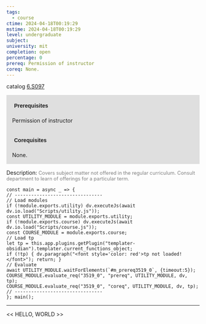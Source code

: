 ```yaml
---
tags:
  - course
ctime: 2024-04-18T00:19:29
mstime: 2024-04-18T00:19:29
level: undergraduate
subject: 
university: mit
completion: open
percentage: 0
prereq: Permission of instructor
coreq: None.
---
```


catalog [6.S097](http://student.mit.edu/catalog/m6e.html#6.S097)

<span style="display: block; padding: 15px; background-color: rgb(100, 100, 100, 0.2);"><font id="m_prereq3519_0" style="display: block; font-family: Arial, sans-serif; font-weight: bold; padding: 5px">Prerequisites</font><br><span id="prereq3519_0">Permission of instructor</span></span>
<span style="display: block; padding: 15px; background-color: rgb(100, 100, 100, 0.2);"><font id="m_coreq3519_0" style="display: block; font-family: Arial, sans-serif; font-weight: bold; padding: 5px">Corequisites</font><br><span id="coreq3519_0">None.</span></span>

<font style="">Description:</font>
<font style="color: grey; font-size: 0.8rem;">Covers subject matter not offered in the regular curriculum. Consult department to learn of offerings for a particular term.</font>

```dataviewjs
const main = async _ => {
// --------------------------------
// Load modules
if (!module.exports.utility) dv.executeJs(await dv.io.load("Scripts/utility.js"));
const UTILITY_MODULE = module.exports.utility;
if (!module.exports.course) dv.executeJs(await dv.io.load("Scripts/course.js"));
const COURSE_MODULE = module.exports.course;
// Load tp
let tp = this.app.plugins.getPlugin("templater-obsidian").templater.current_functions_object;
if (!tp) { dv.paragraph("<font style='color: red'>tp not loaded!</font>"); return; }
// Evaluate
await UTILITY_MODULE.waitForElements(`#m_prereq3519_0`, {timeout:5});
COURSE_MODULE.evaluate_req("3519_0", "prereq", UTILITY_MODULE, dv, tp);
COURSE_MODULE.evaluate_req("3519_0", "coreq", UTILITY_MODULE, dv, tp);
// --------------------------------
}; main();
```

---

<< HELLO, WORLD >>
